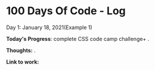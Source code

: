 # 100 Days Of Code - Log

Day 1: January 18, 2021(Example 1)

**Today's Progress**: complete CSS code camp challenge+ .

**Thoughts:** .

**Link to work:** 



